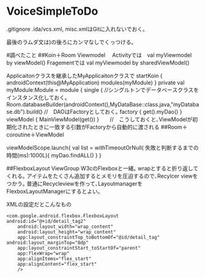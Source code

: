 # VoiceSimpleToDo

.gitignore
.ida/vcs.xml, misc.xmlはGitに入れないでおく｡

最後のラムダ文は)の後ろにカンマなしでくっつける｡

#調べたこと
##Koin＋Room
Viewmodel　
Activityでは　val myViewmodel by viewModel<MainViewModel>()
Fragementでは val myViewmodel by sharedViewModel<MainViewModel>()

Applicaitonクラスを継承したMyApplicaitonクラスで
       startKoin {
            androidContext(this@MyApplication)
            modules(myModule)
        }
       private val myModule:Module = module {
        single { //シングルトンでデータベースクラスをインスタンス化しておく｡
            Room.databaseBuilder(androidContext(),MyDataBase::class.java,"myDatabase.db").build()
                //　DAOはFactoryとしておく｡
        factory { get<MyDataBase>().myDao() }
        viewModel { MainViewModel(get()) }　　//　こうしておくと､ViewModelが初期化されたときに一致する引数がFactoryから自動的に渡される
##Room＋coroutine＋ViewModel
  
 viewModelScope.launch{
    val list = withTimeoutOrNull( 失敗と判断するまでの時間(ms):1000L){
        myDao.findALL()
    }
  }

##FlexboxLayout
ViewGroup
W3cのFlexboxと一緒｡
wrapとすると折り返してくれる｡
アイテムをたくさん追加するとメモリを圧迫するので､Recylcer viewをつかう｡
普通にRecycleviewを作って､LayoutmanagerをFlexboxLayoutManagerにするとよい｡


XMLの設定だとこんなもの


    <com.google.android.flexbox.FlexboxLayout android:id="@+id/detail_tag2"
        android:layout_width="wrap_content"
        android:layout_height="wrap_content"
        app:layout_constraintTop_toBottomOf="@id/detail_tag" android:layout_marginTop="8dp"
        app:layout_constraintStart_toStartOf="parent"
        app:flexWrap="wrap"
        app:alignItems="flex_start"
        app:alignContent="flex_start"
        />
